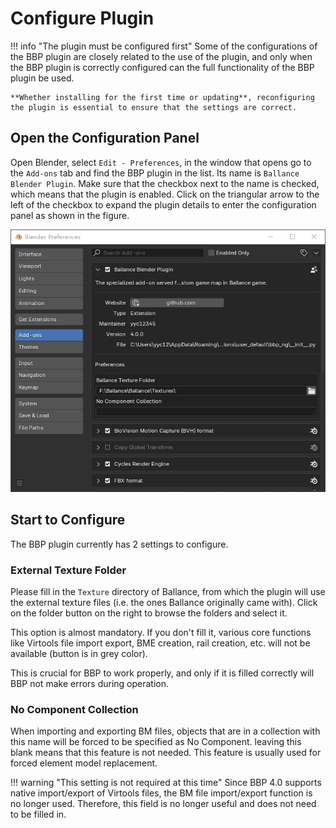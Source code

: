 # Configure Plugin

!!! info "The plugin must be configured first"
    Some of the configurations of the BBP plugin are closely related to the use of the plugin, and only when the BBP plugin is correctly configured can the full functionality of the BBP plugin be used.

    **Whether installing for the first time or updating**, reconfiguring the plugin is essential to ensure that the settings are correct.

## Open the Configuration Panel

Open Blender, select `Edit - Preferences`, in the window that opens go to the `Add-ons` tab and find the BBP plugin in the list. Its name is `Ballance Blender Plugin`. Make sure that the checkbox next to the name is checked, which means that the plugin is enabled. Click on the triangular arrow to the left of the checkbox to expand the plugin details to enter the configuration panel as shown in the figure.

![](../imgs/config-plugin.png)

## Start to Configure

The BBP plugin currently has 2 settings to configure.

### External Texture Folder

Please fill in the `Texture` directory of Ballance, from which the plugin will use the external texture files (i.e. the ones Ballance originally came with). Click on the folder button on the right to browse the folders and select it.

This option is almost mandatory. If you don't fill it, various core functions like Virtools file import export, BME creation, rail creation, etc. will not be available (button is in grey color).

This is crucial for BBP to work properly, and only if it is filled correctly will BBP not make errors during operation.

### No Component Collection

When importing and exporting BM files, objects that are in a collection with this name will be forced to be specified as No Component. leaving this blank means that this feature is not needed. This feature is usually used for forced element model replacement.

!!! warning "This setting is not required at this time"
    Since BBP 4.0 supports native import/export of Virtools files, the BM file import/export function is no longer used. Therefore, this field is no longer useful and does not need to be filled in.
